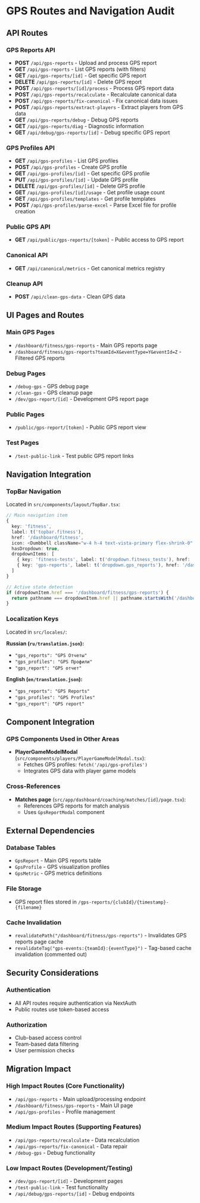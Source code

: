 # GPS Routes and Navigation Audit

## API Routes

### GPS Reports API
- **POST** `/api/gps-reports` - Upload and process GPS report
- **GET** `/api/gps-reports` - List GPS reports (with filters)
- **GET** `/api/gps-reports/[id]` - Get specific GPS report
- **DELETE** `/api/gps-reports/[id]` - Delete GPS report
- **POST** `/api/gps-reports/[id]/process` - Process GPS report data
- **POST** `/api/gps-reports/recalculate` - Recalculate canonical data
- **POST** `/api/gps-reports/fix-canonical` - Fix canonical data issues
- **POST** `/api/gps-reports/extract-players` - Extract players from GPS data
- **GET** `/api/gps-reports/debug` - Debug GPS reports
- **GET** `/api/gps-reports/diag` - Diagnostic information
- **GET** `/api/debug/gps-reports/[id]` - Debug specific GPS report

### GPS Profiles API
- **GET** `/api/gps-profiles` - List GPS profiles
- **POST** `/api/gps-profiles` - Create GPS profile
- **GET** `/api/gps-profiles/[id]` - Get specific GPS profile
- **PUT** `/api/gps-profiles/[id]` - Update GPS profile
- **DELETE** `/api/gps-profiles/[id]` - Delete GPS profile
- **GET** `/api/gps-profiles/[id]/usage` - Get profile usage count
- **GET** `/api/gps-profiles/templates` - Get profile templates
- **POST** `/api/gps-profiles/parse-excel` - Parse Excel file for profile creation

### Public GPS API
- **GET** `/api/public/gps-reports/[token]` - Public access to GPS report

### Canonical API
- **GET** `/api/canonical/metrics` - Get canonical metrics registry

### Cleanup API
- **POST** `/api/clean-gps-data` - Clean GPS data

## UI Pages and Routes

### Main GPS Pages
- `/dashboard/fitness/gps-reports` - Main GPS reports page
- `/dashboard/fitness/gps-reports?teamId=X&eventType=Y&eventId=Z` - Filtered GPS reports

### Debug Pages
- `/debug-gps` - GPS debug page
- `/clean-gps` - GPS cleanup page
- `/dev/gps-report/[id]` - Development GPS report page

### Public Pages
- `/public/gps-report/[token]` - Public GPS report view

### Test Pages
- `/test-public-link` - Test public GPS report links

## Navigation Integration

### TopBar Navigation
Located in `src/components/layout/TopBar.tsx`:

```typescript
// Main navigation item
{ 
  key: 'fitness', 
  label: t('topbar.fitness'), 
  href: '/dashboard/fitness', 
  icon: <Dumbbell className="w-4 h-4 text-vista-primary flex-shrink-0" />, 
  hasDropdown: true, 
  dropdownItems: [
    { key: 'fitness-tests', label: t('dropdown.fitness_tests'), href: '/dashboard/analytics/fitness-tests' },
    { key: 'gps-reports', label: t('dropdown.gps_reports'), href: '/dashboard/fitness/gps-reports' },
  ] 
}

// Active state detection
if (dropdownItem.href === '/dashboard/fitness/gps-reports') {
  return pathname === dropdownItem.href || pathname.startsWith('/dashboard/fitness/gps-reports');
}
```

### Localization Keys
Located in `src/locales/`:

**Russian (`ru/translation.json`):**
- `"gps_reports": "GPS Отчеты"`
- `"gps_profiles": "GPS Профили"`
- `"gps_report": "GPS отчет"`

**English (`en/translation.json`):**
- `"gps_reports": "GPS Reports"`
- `"gps_profiles": "GPS Profiles"`
- `"gps_report": "GPS report"`

## Component Integration

### GPS Components Used in Other Areas
- **PlayerGameModelModal** (`src/components/players/PlayerGameModelModal.tsx`):
  - Fetches GPS profiles: `fetch('/api/gps-profiles')`
  - Integrates GPS data with player game models

### Cross-References
- **Matches page** (`src/app/dashboard/coaching/matches/[id]/page.tsx`):
  - References GPS reports for match analysis
  - Uses `GpsReportModal` component

## External Dependencies

### Database Tables
- `GpsReport` - Main GPS reports table
- `GpsProfile` - GPS visualization profiles
- `GpsMetric` - GPS metrics definitions

### File Storage
- GPS report files stored in `/gps-reports/{clubId}/{timestamp}-{filename}`

### Cache Invalidation
- `revalidatePath("/dashboard/fitness/gps-reports")` - Invalidates GPS reports page cache
- `revalidateTag("gps-events:{teamId}:{eventType}")` - Tag-based cache invalidation (commented out)

## Security Considerations

### Authentication
- All API routes require authentication via NextAuth
- Public routes use token-based access

### Authorization
- Club-based access control
- Team-based data filtering
- User permission checks

## Migration Impact

### High Impact Routes (Core Functionality)
- `/api/gps-reports` - Main upload/processing endpoint
- `/dashboard/fitness/gps-reports` - Main UI page
- `/api/gps-profiles` - Profile management

### Medium Impact Routes (Supporting Features)
- `/api/gps-reports/recalculate` - Data recalculation
- `/api/gps-reports/fix-canonical` - Data repair
- `/debug-gps` - Debug functionality

### Low Impact Routes (Development/Testing)
- `/dev/gps-report/[id]` - Development pages
- `/test-public-link` - Test functionality
- `/api/debug/gps-reports/[id]` - Debug endpoints
